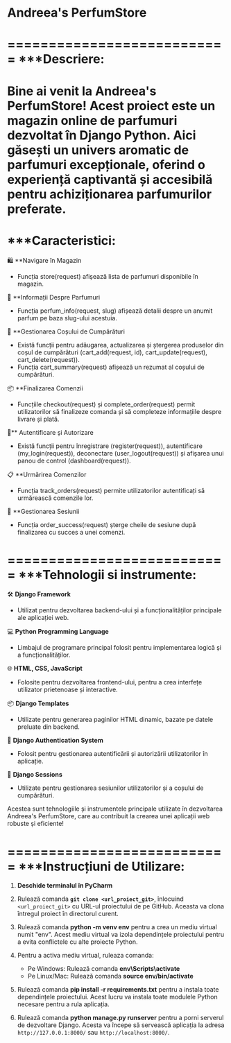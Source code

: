 **Andreea's PerfumStore**
======================

===========================
***Descriere:
===========================
Bine ai venit la Andreea's PerfumStore! Acest proiect este un magazin online de parfumuri dezvoltat în Django Python. Aici găsești un univers aromatic de parfumuri excepționale, oferind o experiență captivantă și accesibilă pentru achiziționarea parfumurilor preferate.
===========================
***Caracteristici:
===========================
🛍️ **Navigare în Magazin
   - Funcția store(request) afișează lista de parfumuri disponibile în magazin.

💼 **Informații Despre Parfumuri
   - Funcția perfum_info(request, slug) afișează detalii despre un anumit parfum pe baza slug-ului acestuia.

🛒 **Gestionarea Coșului de Cumpărături
   - Există funcții pentru adăugarea, actualizarea și ștergerea produselor din coșul de cumpărături (cart_add(request, id), cart_update(request), cart_delete(request)).
   - Funcția cart_summary(request) afișează un rezumat al coșului de cumpărături.

📦 **Finalizarea Comenzii
   - Funcțiile checkout(request) și complete_order(request) permit utilizatorilor să finalizeze comanda și să completeze informațiile despre livrare și plată.

🔐** Autentificare și Autorizare
   - Există funcții pentru înregistrare (register(request)), autentificare (my_login(request)), deconectare (user_logout(request)) și afișarea unui panou de control (dashboard(request)).

📋 **Urmărirea Comenzilor
   - Funcția track_orders(request) permite utilizatorilor autentificați să urmărească comenzile lor.

🔑 **Gestionarea Sesiunii
   - Funcția order_success(request) șterge cheile de sesiune după finalizarea cu succes a unei comenzi.

===========================
***Tehnologii si instrumente:
===========================
🛠️ **Django Framework**
   - Utilizat pentru dezvoltarea backend-ului și a funcționalităților principale ale aplicației web.

💻 **Python Programming Language**
   - Limbajul de programare principal folosit pentru implementarea logică și a funcționalităților.

🌐 **HTML, CSS, JavaScript**
   - Folosite pentru dezvoltarea frontend-ului, pentru a crea interfețe utilizator prietenoase și interactive.

📦 **Django Templates**
   - Utilizate pentru generarea paginilor HTML dinamic, bazate pe datele preluate din backend.

🔐 **Django Authentication System**
   - Folosit pentru gestionarea autentificării și autorizării utilizatorilor în aplicație.

🛒 **Django Sessions**
   - Utilizate pentru gestionarea sesiunilor utilizatorilor și a coșului de cumpărături.

Acestea sunt tehnologiile și instrumentele principale utilizate în dezvoltarea Andreea's PerfumStore, care au contribuit la crearea unei aplicații web robuste și eficiente!

===========================
***Instrucțiuni de Utilizare:
===========================

1. **Deschide terminalul în PyCharm**

2. Rulează comanda **`git clone <url_proiect_git>`**, înlocuind `<url_proiect_git>` cu URL-ul proiectului de pe GitHub. Aceasta va clona întregul proiect în directorul curent.

3. Rulează comanda **python -m venv env** pentru a crea un mediu virtual numit "env". Acest mediu virtual va izola dependințele proiectului pentru a evita conflictele cu alte proiecte Python.

4. Pentru a activa mediu virtual, ruleaza comanda: 
   - Pe Windows: Rulează comanda **env\Scripts\activate**
   - Pe Linux/Mac: Rulează comanda **source env/bin/activate** 

5. Rulează comanda **pip install -r requirements.txt** pentru a instala toate dependințele proiectului. Acest lucru va instala toate modulele Python necesare pentru a rula aplicația.

6. Rulează comanda **python manage.py runserver** pentru a porni serverul de dezvoltare Django. Acesta va începe să servească aplicația la adresa `http://127.0.0.1:8000/` sau `http://localhost:8000/`.





